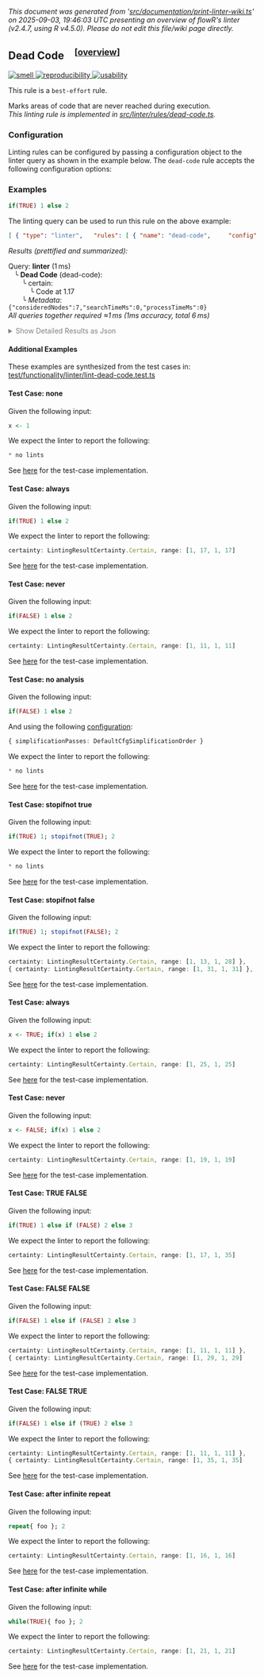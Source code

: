 _This document was generated from '[src/documentation/print-linter-wiki.ts](https://github.com/flowr-analysis/flowr/tree/main//src/documentation/print-linter-wiki.ts)' on 2025-09-03, 19:46:03 UTC presenting an overview of flowR's linter (v2.4.7, using R v4.5.0). Please do not edit this file/wiki page directly._
<h2 id="dead-code">Dead Code&emsp;<sup>[<a href="https://github.com/flowr-analysis/flowr/wiki/Linter">overview</a>]</sup></h2>

<span title="This rule is used to detect issues that do not directly affect the semantics of the code, but are still considered bad practice."><a href='#smell'>![smell](https://img.shields.io/badge/smell-yellow) </a></span> <span title="This rule is used to detect issues that are related to the reproducibility of the code. For example, missing or incorrect random seeds, or missing data."><a href='#reproducibility'>![reproducibility](https://img.shields.io/badge/reproducibility-teal) </a></span> <span title="This rule is used to detect issues that are related to the (re-)usability of the code. For example, missing or incorrect error handling, or missing or incorrect user interface elements."><a href='#usability'>![usability](https://img.shields.io/badge/usability-teal) </a></span>


This rule is a `best-effort` rule.
 
Marks areas of code that are never reached during execution.\
_This linting rule is implemented in <a href="https://github.com/flowr-analysis/flowr/tree/main//src/linter/rules/dead-code.ts#L28">src/linter/rules/dead-code.ts</a>._


### Configuration

Linting rules can be configured by passing a configuration object to the linter query as shown in the example below.
The `dead-code` rule accepts the following configuration options:



### Examples


```r
if(TRUE) 1 else 2
```


The linting query can be used to run this rule on the above example:




```json
[ { "type": "linter",   "rules": [ { "name": "dead-code",     "config": {} } ] } ]
```






_Results (prettified and summarized):_

Query: **linter** (1 ms)\
&nbsp;&nbsp;&nbsp;╰ **Dead Code** (dead-code):\
&nbsp;&nbsp;&nbsp;&nbsp;&nbsp;&nbsp;&nbsp;╰ certain:\
&nbsp;&nbsp;&nbsp;&nbsp;&nbsp;&nbsp;&nbsp;&nbsp;&nbsp;&nbsp;&nbsp;╰ Code at 1.17\
&nbsp;&nbsp;&nbsp;&nbsp;&nbsp;&nbsp;&nbsp;╰ _Metadata_: <code>{"consideredNodes":7,"searchTimeMs":0,"processTimeMs":0}</code>\
_All queries together required ≈1 ms (1ms accuracy, total 6 ms)_

<details> <summary style="color:gray">Show Detailed Results as Json</summary>

The analysis required _5.6 ms_ (including parsing and normalization and the query) within the generation environment.	

In general, the JSON contains the Ids of the nodes in question as they are present in the normalized AST or the dataflow graph of flowR.
Please consult the [Interface](https://github.com/flowr-analysis/flowr/wiki/Interface) wiki page for more information on how to get those.




```json
{
  "linter": {
    "results": {
      "dead-code": {
        "results": [
          {
            "certainty": "certain",
            "range": [
              1,
              17,
              1,
              17
            ]
          }
        ],
        ".meta": {
          "consideredNodes": 7,
          "searchTimeMs": 0,
          "processTimeMs": 0
        }
      }
    },
    ".meta": {
      "timing": 1
    }
  },
  ".meta": {
    "timing": 1
  }
}
```



</details>







	

#### Additional Examples
	
These examples are synthesized from the test cases in: [test/functionality/linter/lint-dead-code.test.ts](https://github.com/flowr-analysis/flowr/tree/main//test/functionality/linter/lint-dead-code.test.ts)


<h4 id="Test_Case:_none">Test Case: none</h4>


Given the following input:

```r
x <- 1
```



We expect the linter to report the following:

```ts
* no lints
```


See [here](https://github.com/flowr-analysis/flowr/tree/main//test/functionality/linter/lint-dead-code.test.ts#L11) for the test-case implementation.
		
<h4 id="Test_Case:_always">Test Case: always</h4>


Given the following input:

```r
if(TRUE) 1 else 2
```



We expect the linter to report the following:

```ts
certainty: LintingResultCertainty.Certain, range: [1, 17, 1, 17]
```


See [here](https://github.com/flowr-analysis/flowr/tree/main//test/functionality/linter/lint-dead-code.test.ts#L12) for the test-case implementation.
		
<h4 id="Test_Case:_never">Test Case: never</h4>


Given the following input:

```r
if(FALSE) 1 else 2
```



We expect the linter to report the following:

```ts
certainty: LintingResultCertainty.Certain, range: [1, 11, 1, 11]
```


See [here](https://github.com/flowr-analysis/flowr/tree/main//test/functionality/linter/lint-dead-code.test.ts#L15) for the test-case implementation.
		
<h4 id="Test_Case:_no_analysis">Test Case: no analysis</h4>


Given the following input:

```r
if(FALSE) 1 else 2
```


And using the following [configuration](#configuration): 
```ts
{ simplificationPasses: DefaultCfgSimplificationOrder }
```


We expect the linter to report the following:

```ts
* no lints
```


See [here](https://github.com/flowr-analysis/flowr/tree/main//test/functionality/linter/lint-dead-code.test.ts#L18) for the test-case implementation.
		
<h4 id="Test_Case:_stopifnot_true">Test Case: stopifnot true</h4>


Given the following input:

```r
if(TRUE) 1; stopifnot(TRUE); 2
```



We expect the linter to report the following:

```ts
* no lints
```


See [here](https://github.com/flowr-analysis/flowr/tree/main//test/functionality/linter/lint-dead-code.test.ts#L22) for the test-case implementation.
		
<h4 id="Test_Case:_stopifnot_false">Test Case: stopifnot false</h4>


Given the following input:

```r
if(TRUE) 1; stopifnot(FALSE); 2
```



We expect the linter to report the following:

```ts
certainty: LintingResultCertainty.Certain, range: [1, 13, 1, 28] },
{ certainty: LintingResultCertainty.Certain, range: [1, 31, 1, 31] },
```


See [here](https://github.com/flowr-analysis/flowr/tree/main//test/functionality/linter/lint-dead-code.test.ts#L23) for the test-case implementation.
		
<h4 id="Test_Case:_always">Test Case: always</h4>


Given the following input:

```r
x <- TRUE; if(x) 1 else 2
```



We expect the linter to report the following:

```ts
certainty: LintingResultCertainty.Certain, range: [1, 25, 1, 25]
```


See [here](https://github.com/flowr-analysis/flowr/tree/main//test/functionality/linter/lint-dead-code.test.ts#L30) for the test-case implementation.
		
<h4 id="Test_Case:_never">Test Case: never</h4>


Given the following input:

```r
x <- FALSE; if(x) 1 else 2
```



We expect the linter to report the following:

```ts
certainty: LintingResultCertainty.Certain, range: [1, 19, 1, 19]
```


See [here](https://github.com/flowr-analysis/flowr/tree/main//test/functionality/linter/lint-dead-code.test.ts#L33) for the test-case implementation.
		
<h4 id="Test_Case:_TRUE_FALSE">Test Case: TRUE FALSE</h4>


Given the following input:

```r
if(TRUE) 1 else if (FALSE) 2 else 3
```



We expect the linter to report the following:

```ts
certainty: LintingResultCertainty.Certain, range: [1, 17, 1, 35]
```


See [here](https://github.com/flowr-analysis/flowr/tree/main//test/functionality/linter/lint-dead-code.test.ts#L39) for the test-case implementation.
		
<h4 id="Test_Case:_FALSE_FALSE">Test Case: FALSE FALSE</h4>


Given the following input:

```r
if(FALSE) 1 else if (FALSE) 2 else 3
```



We expect the linter to report the following:

```ts
certainty: LintingResultCertainty.Certain, range: [1, 11, 1, 11] },
{ certainty: LintingResultCertainty.Certain, range: [1, 29, 1, 29]
```


See [here](https://github.com/flowr-analysis/flowr/tree/main//test/functionality/linter/lint-dead-code.test.ts#L42) for the test-case implementation.
		
<h4 id="Test_Case:_FALSE_TRUE">Test Case: FALSE TRUE</h4>


Given the following input:

```r
if(FALSE) 1 else if (TRUE) 2 else 3
```



We expect the linter to report the following:

```ts
certainty: LintingResultCertainty.Certain, range: [1, 11, 1, 11] },
{ certainty: LintingResultCertainty.Certain, range: [1, 35, 1, 35]
```


See [here](https://github.com/flowr-analysis/flowr/tree/main//test/functionality/linter/lint-dead-code.test.ts#L46) for the test-case implementation.
		
<h4 id="Test_Case:_after_infinite_repeat">Test Case: after infinite repeat</h4>


Given the following input:

```r
repeat{ foo }; 2
```



We expect the linter to report the following:

```ts
certainty: LintingResultCertainty.Certain, range: [1, 16, 1, 16]
```


See [here](https://github.com/flowr-analysis/flowr/tree/main//test/functionality/linter/lint-dead-code.test.ts#L53) for the test-case implementation.
		
<h4 id="Test_Case:_after_infinite_while">Test Case: after infinite while</h4>


Given the following input:

```r
while(TRUE){ foo }; 2
```



We expect the linter to report the following:

```ts
certainty: LintingResultCertainty.Certain, range: [1, 21, 1, 21]
```


See [here](https://github.com/flowr-analysis/flowr/tree/main//test/functionality/linter/lint-dead-code.test.ts#L56) for the test-case implementation.